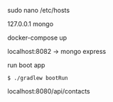 

sudo nano /etc/hosts

127.0.0.1 mongo

docker-compose up

localhost:8082 -> mongo express

run boot app

```
$ ./gradlew bootRun
```

localhost:8080/api/contacts



